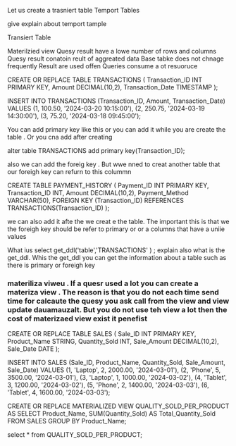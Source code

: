 Let us  create a   trasniert   table 
Temport   Tables 

give explain about   temport  tample 


Transiert   Table 


Materilzied  view 
Quesy  result have a lowe number of rows and columns 
Quesy  result conatoin reult of aggreated data 
Base tabke does not chnage frequently 
Result are used offen 
Queries consume a ot  resuoruce 

CREATE OR REPLACE TABLE TRANSACTIONS (
    Transaction_ID INT PRIMARY KEY,
    Amount DECIMAL(10,2),
    Transaction_Date TIMESTAMP
);

INSERT INTO TRANSACTIONS (Transaction_ID, Amount, Transaction_Date) VALUES
(1, 100.50, '2024-03-20 10:15:00'),
(2, 250.75, '2024-03-19 14:30:00'),
(3, 75.20, '2024-03-18 09:45:00');


You can add  primary key like  this or you can add it while you are create  the   table . Or  you cna add after  creating 
 
alter table TRANSACTIONS
add primary key(Transaction_ID);


also we can add the foreig key   . But wwe nned  to creat  another table that our foreigh key can refurn to  this colummn 


CREATE TABLE PAYMENT_HISTORY (
    Payment_ID INT PRIMARY KEY,
    Transaction_ID INT,
    Amount DECIMAL(10,2),
    Payment_Method VARCHAR(50),
    FOREIGN KEY (Transaction_ID) REFERENCES TRANSACTIONS(Transaction_ID)
);

we can also add it afte  the we creat e the table. The important this is that we  the foreigh key should be refer to primary or or a columns   that have a uniie    values 



What ius  select get_ddl('table','TRANSACTIONS' ) ;  explain also what is the get_ddl. 
Whis the get_ddl you can get the information about  a table such as  there is primary or foreigh key 

### materiliza   viweu . If a quesr used a lot you can create a materiza  view . The reason is  that you do not each time send  time for calcaute the quesy you ask call from the view and view update dauamauzalt. But you do not use teh view a lot then the cost of materizaed view exist it penefist 
CREATE OR REPLACE TABLE SALES (
    Sale_ID INT PRIMARY KEY,
    Product_Name STRING,
    Quantity_Sold INT,
    Sale_Amount DECIMAL(10,2),
    Sale_Date DATE
);

INSERT INTO SALES (Sale_ID, Product_Name, Quantity_Sold, Sale_Amount, Sale_Date) VALUES
(1, 'Laptop', 2, 2000.00, '2024-03-01'),
(2, 'Phone', 5, 3500.00, '2024-03-01'),
(3, 'Laptop', 1, 1000.00, '2024-03-02'),
(4, 'Tablet', 3, 1200.00, '2024-03-02'),
(5, 'Phone', 2, 1400.00, '2024-03-03'),
(6, 'Tablet', 4, 1600.00, '2024-03-03');


CREATE OR REPLACE MATERIALIZED VIEW QUALITY_SOLD_PER_PRODUCT AS 
SELECT 
    Product_Name, 
    SUM(Quantity_Sold) AS Total_Quantity_Sold
FROM SALES
GROUP BY Product_Name;

select * from QUALITY_SOLD_PER_PRODUCT;